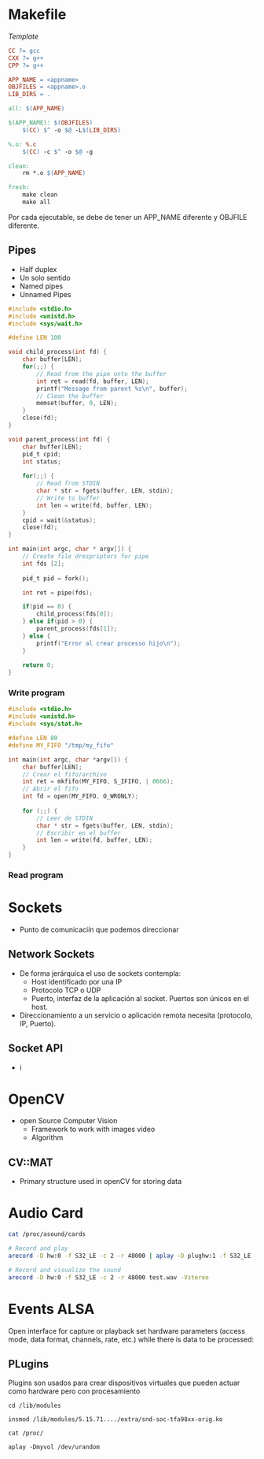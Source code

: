 # Makefile
*Template*
```Makefile
CC ?= gcc
CXX ?= g++
CPP ?= g++

APP_NAME = <appname>
OBJFILES = <appname>.o
LIB_DIRS = .

all: $(APP_NAME)

$(APP_NAME): $(OBJFILES)
	$(CC) $^ -o $@ -L$(LIB_DIRS)

%.o: %.c
	$(CC) -c $^ -o $@ -g

clean: 
	rm *.o $(APP_NAME)

fresh:
	make clean
	make all
```
Por cada ejecutable, se debe de tener un APP_NAME diferente y OBJFILE diferente.
## Pipes
- Half duplex
- Un solo sentido
- Named pipes
- Unnamed Pipes

```C
#include <stdio.h>
#include <unistd.h>
#include <sys/wait.h>

#define LEN 100

void child_process(int fd) {
	char buffer[LEN];
	for(;;) {
		// Read from the pipe onto the buffer
		int ret = read(fd, buffer, LEN);
		printf("Message from parent %s\n", buffer);
		// Clean the buffer
		memset(buffer, 0, LEN);
	}
	close(fd);
}

void parent_process(int fd) {
	char buffer[LEN];
	pid_t cpid;
	int status;
	
	for(;;) {
		// Read from STDIN
		char * str = fgets(buffer, LEN, stdin);
		// Write to buffer
		int len = write(fd, buffer, LEN);
	}
	cpid = wait(&status);
	close(fd);
}

int main(int argc, char * argv[]) {
	// Create file drespriptors for pipe
	int fds [2]; 
	
	pid_t pid = fork();

	int ret = pipe(fds);

	if(pid == 0) {
		child_process(fds[0]);
	} else if(pid > 0) {
		parent_process(fds[1]);
	} else {
		printf("Error al crear processo hijo\n");
	}
	
	return 0;
}
```

### Write program
```c
#include <stdio.h>
#include <unistd.h>
#include <sys/stat.h>

#define LEN 80
#define MY_FIFO "/tmp/my_fifo"

int main(int argc, char *argv[]) {
	char buffer[LEN];
	// Crear el fifo/archivo
	int ret = mkfifo(MY_FIFO, S_IFIFO, | 0666);
	// Abrir el fifo
	int fd = open(MY_FIFO, O_WRONLY);
	
	for (;;) {
		// Leer de STDIN
		char * str = fgets(buffer, LEN, stdin);
		// Escribir en el buffer
		int len = write(fd, buffer, LEN);
	}
}
```
### Read program

# Sockets
- Punto de comunicaciín que podemos direccionar 
## Network Sockets
- De forma jerárquica el uso de sockets contempla:
	- Host identificado por una IP
	- Protocolo TCP o UDP
	- Puerto, interfaz de la aplicación al socket. Puertos son únicos en el host.
- Direccionamiento a un servicio o aplicación remota necesita (protocolo, IP, Puerto).
## Socket API
- i


# OpenCV
- open Source Computer Vision
	- Framework to work with images video
	- Algorithm
## CV::MAT
- Primary structure used in openCV for storing data

# Audio Card
``` bash
cat /proc/asound/cards

# Record and play
arecord -D hw:0 -f S32_LE -c 2 -r 48000 | aplay -D plughw:1 -f S32_LE -c 2 -r 48000

# Record and visualize the sound
arecord -D hw:0 -f S32_LE -c 2 -r 48000 test.wav -Vstereo

```
# Events ALSA
Open interface for capture or playback
set hardware parameters
(access mode, data format, channels, rate, etc.)
while there is data to be processed:

## PLugins
Plugins son usados para crear dispositivos virtuales que pueden actuar como hardware pero con procesamiento
```
cd /lib/modules

insmod /lib/modules/5.15.71..../extra/snd-soc-tfa98xx-orig.ko

cat /proc/

aplay -Dmyvol /dev/urandom
```

```


















































































root@pico-imx8mm:~# cat /etc/asound.conf
defaults.pcm.rate_converter "linear"

pcm.dmix_48000{
type dmix
ipc_key 5678293
ipc_key_add_uid yes
slave{
pcm "hw:1,0"
period_time 40000
format S16_LE
rate 48000
}
}

pcm.dmix_44100{
type dmix
ipc_key 5678293
ipc_key_add_uid yes
slave{
pcm "hw:0,0"
period_time 40000
format S16_LE
rate 44100
}
}

pcm.dmix_32000{
type dmix
ipc_key 5678293
ipc_key_add_uid yes
slave{
pcm "hw:0,0"
period_time 40000
format S16_LE
rate 32000
}
}

pcm.dmix_24000{
type dmix
ipc_key 5678293
ipc_key_add_uid yes
slave{
pcm "hw:0,0"
period_time 40000
format S16_LE
rate 24000
}
}

pcm.dmix_22050{
type dmix
ipc_key 5678293
ipc_key_add_uid yes
slave{
pcm "hw:0,0"
period_time 40000
format S16_LE
rate 22050
}
}

pcm.dmix_16000{
type dmix
ipc_key 5678293
ipc_key_add_uid yes
slave{
pcm "hw:0,0"
period_time 40000
format S16_LE
rate 16000
}
}

pcm.dmix_12000{
type dmix
ipc_key 5678293
ipc_key_add_uid yes
slave{
pcm "hw:0,0"
period_time 40000
format S16_LE
rate 12000
}
}

pcm.dmix_11025{
type dmix
ipc_key 5678293
ipc_key_add_uid yes
slave{
pcm "hw:0,0"
period_time 40000
format S16_LE
rate 11025
}
}

pcm.dmix_8000{
type dmix
ipc_key 5678293
ipc_key_add_uid yes
slave{
pcm "hw:0,0"
period_time 40000
format S16_LE
rate 8000
}
}

pcm.!dsnoop_48000{
type dsnoop
ipc_key 5778293
ipc_key_add_uid yes
slave{
pcm "hw:0,0"
period_time 40000
format S32_LE
rate 48000
}
}

pcm.!dsnoop_44100{
type dsnoop
ipc_key 5778293
ipc_key_add_uid yes
slave{
pcm "hw:0,0"
period_time 40000
format S16_LE
rate 44100
}
}

pcm.!dsnoop_32000{
type dsnoop
ipc_key 5778293
ipc_key_add_uid yes
slave{
pcm "hw:0,0"
period_time 40000
format S16_LE
rate 32000
}
}

pcm.!dsnoop_24000{
type dsnoop
ipc_key 5778293
ipc_key_add_uid yes
slave{
pcm "hw:0,0"
period_time 40000
format S16_LE
rate 24000
}
}

pcm.!dsnoop_22050{
type dsnoop
ipc_key 5778293
ipc_key_add_uid yes
slave{
pcm "hw:0,0"
period_time 40000
format S16_LE
rate 22050
}
}

pcm.!dsnoop_16000{
type dsnoop
ipc_key 5778293
ipc_key_add_uid yes
slave{
pcm "hw:0,0"
period_time 40000
format S16_LE
rate 16000
}
}

pcm.!dsnoop_12000{
type dsnoop
ipc_key 5778293
ipc_key_add_uid yes
slave{
pcm "hw:0,0"
period_time 40000
format S16_LE
rate 12000
}
}

pcm.!dsnoop_11025{
type dsnoop
ipc_key 5778293
ipc_key_add_uid yes
slave{
pcm "hw:0,0"
period_time 40000
format S16_LE
rate 11025
}
}

pcm.!dsnoop_8000{
type dsnoop
ipc_key 5778293
ipc_key_add_uid yes
slave{
pcm "hw:0,0"
period_time 40000
format S16_LE
rate 8000
}
}

pcm.myvol{
type softvol
slave.pcm "dmix_48000"
control.name "Softmaster"
control.card 1
}

pcm.asymed{
type asym
playback.pcm "myvol"
capture.pcm "dsnoop_48000"
}

pcm.dsp0{
type plug
slave.pcm "asymed"
}

pcm.!default{
type plug
route_policy "average"
slave.pcm "asymed"
}

ctl.!default{
type hw
card 0
}

ctl.mixer0{
type hw
card 0
}

pcm_slave.esai{
        pcm "hw:0,0"
        channels 8
        rate 48000
        period_time 40000
}

pcm.esaich1to6{
        type dshare
        ipc_key 5778293
        slave esai
        bindings.0 0
        bindings.1 4
        bindings.2 1
        bindings.3 5
        bindings.4 2
        bindings.5 6
}

pcm.esaich78{
        type dshare
        ipc_key 5778293
        slave esai
        bindings.0 3
        bindings.1 7
}
root@pico-imx8mm:~#
 
```

# Input Subsystem
# I2C
## Command Line
- Interfaces presentadas como archivos en /dev/i2c-X
	- X es el número del bus de I2C
- i2ctools